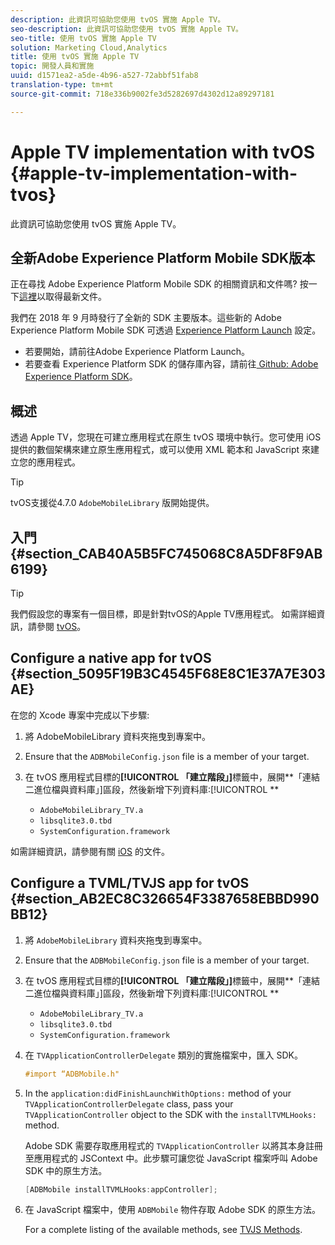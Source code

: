 ```yaml
---
description: 此資訊可協助您使用 tvOS 實施 Apple TV。
seo-description: 此資訊可協助您使用 tvOS 實施 Apple TV。
seo-title: 使用 tvOS 實施 Apple TV
solution: Marketing Cloud,Analytics
title: 使用 tvOS 實施 Apple TV
topic: 開發人員和實施
uuid: d1571ea2-a5de-4b96-a527-72abbf51fab8
translation-type: tm+mt
source-git-commit: 718e336b9002fe3d5282697d4302d12a89297181

---
```



# Apple TV implementation with tvOS {#apple-tv-implementation-with-tvos}

此資訊可協助您使用 tvOS 實施 Apple TV。

## 全新Adobe Experience Platform Mobile SDK版本

正在尋找 Adobe Experience Platform Mobile SDK 的相關資訊和文件嗎? 按一下[這裡](https://aep-sdks.gitbook.io/docs/)以取得最新文件。

我們在 2018 年 9 月時發行了全新的 SDK 主要版本。這些新的 Adobe Experience Platform Mobile SDK 可透過 [Experience Platform Launch](https://www.adobe.com/experience-platform/launch.html) 設定。

* 若要開始，請前往Adobe Experience Platform Launch。
* 若要查看 Experience Platform SDK 的儲存庫內容，請前往[ Github: Adobe Experience Platform SDK](https://github.com/Adobe-Marketing-Cloud/acp-sdks)。

## 概述

透過 Apple TV，您現在可建立應用程式在原生 tvOS 環境中執行。您可使用 iOS 提供的數個架構來建立原生應用程式，或可以使用 XML 範本和 JavaScript 來建立您的應用程式。

>[!TIP]
>
>tvOS支援從4.7.0 `AdobeMobileLibrary` 版開始提供。

## 入門 {#section_CAB40A5B5FC745068C8A5DF8F9AB6199}

>[!TIP]
>
>我們假設您的專案有一個目標，即是針對tvOS的Apple TV應用程式。 如需詳細資訊，請參閱 [tvOS](https://developer.apple.com/tvos/documentation/)。

## Configure a native app for tvOS {#section_5095F19B3C4545F68E8C1E37A7E303AE}

在您的 Xcode 專案中完成以下步驟:

1. 將 AdobeMobileLibrary 資料夾拖曳到專案中。
1. Ensure that the `ADBMobileConfig.json` file is a member of your target.
1. 在 tvOS 應用程式目標的&#x200B;**[!UICONTROL 「建立階段」]**&#x200B;標籤中，展開&#x200B;**「連結二進位檔與資料庫」]區段，然後新增下列資料庫:[!UICONTROL **

   * `AdobeMobileLibrary_TV.a`
   * `libsqlite3.0.tbd`
   * `SystemConfiguration.framework`

如需詳細資訊，請參閱有關 [iOS](https://developer.apple.com/ios/resources/) 的文件。

## Configure a TVML/TVJS app for tvOS {#section_AB2EC8C326654F3387658EBBD990BB12}

1. 將 `AdobeMobileLibrary` 資料夾拖曳到專案中。
1. Ensure that the `ADBMobileConfig.json` file is a member of your target.
1. 在 tvOS 應用程式目標的&#x200B;**[!UICONTROL 「建立階段」]**&#x200B;標籤中，展開&#x200B;**「連結二進位檔與資料庫」]區段，然後新增下列資料庫:[!UICONTROL **

   * `AdobeMobileLibrary_TV.a`
   * `libsqlite3.0.tbd`
   * `SystemConfiguration.framework`

1. 在 `TVApplicationControllerDelegate` 類別的實施檔案中，匯入 SDK。

   ```objective-c
   #import “ADBMobile.h"
   ```

1. In the `application:didFinishLaunchWithOptions:` method of your `TVApplicationControllerDelegate` class, pass your `TVApplicationController` object to the SDK with the `installTVMLHooks:` method.

   Adobe SDK 需要存取應用程式的 `TVApplicationController` 以將其本身註冊至應用程式的 JSContext 中。此步驟可讓您從 JavaScript 檔案呼叫 Adobe SDK 中的原生方法。

   ```objective-c
   [ADBMobile installTVMLHooks:appController];
   ```

1. 在 JavaScript 檔案中，使用 `ADBMobile` 物件存取 Adobe SDK 的原生方法。

   For a complete listing of the available methods, see [TVJS Methods](/help/ios/apple-tv-implementation-tvos/tvjs-methods.md).

